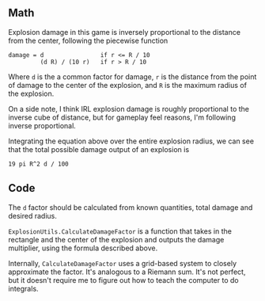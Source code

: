 ﻿## Math

Explosion damage in this game is inversely proportional to the distance from the center, following the piecewise function
```
damage = d                if r <= R / 10
         (d R) / (10 r)   if r > R / 10
```

Where `d` is the a common factor for damage, `r` is the distance from the point of damage to the center of the explosion, and `R` is the maximum radius of the explosion.

On a side note, I think IRL explosion damage is roughly proportional to the inverse cube of distance, but for gameplay feel reasons, I'm following inverse proportional.

Integrating the equation above over the entire explosion radius, we can see that the total possible damage output of an explosion is

`19 pi R^2 d / 100`

## Code

The `d` factor should be calculated from known quantities, total damage and desired radius.

`ExplosionUtils.CalculateDamageFactor` is a function that takes in the rectangle and the center of the explosion and outputs the damage multiplier, using the formula described above.

Internally, `CalculateDamageFactor` uses a grid-based system to closely approximate the factor. It's analogous to a Riemann sum. It's not perfect, but it doesn't require me to figure out how to teach the computer to do integrals.
